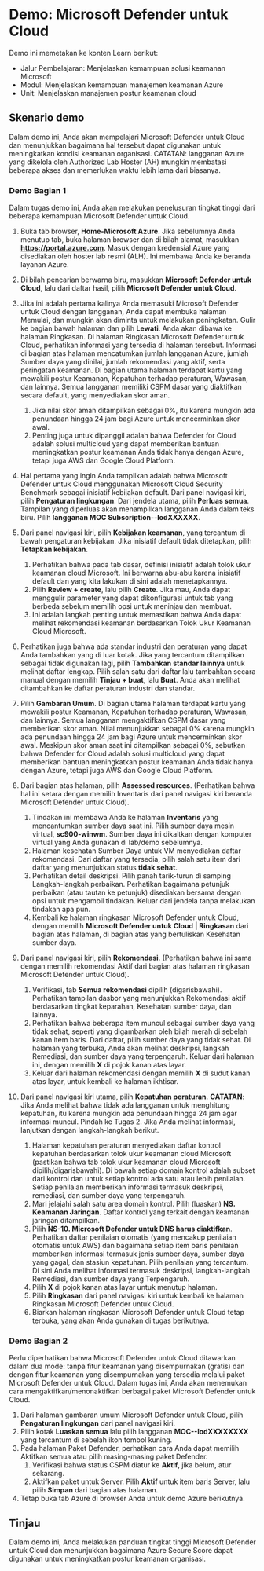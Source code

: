 <!---
---
Demo: Judul: 'Microsoft Defender untuk Cloud' Jalur Pembelajaran/Modul/Unit: 'Jalur Pembelajaran: Menjelaskan kemampuan solusi keamanan Microsoft; Modul 2: Menjelaskan kemampuan manajemen keamanan Azure; Unit 3: Menjelaskan manajemen postur keamanan cloud'
---
--->

# Demo: Microsoft Defender untuk Cloud

Demo ini memetakan ke konten Learn berikut:

- Jalur Pembelajaran: Menjelaskan kemampuan solusi keamanan Microsoft
- Modul: Menjelaskan kemampuan manajemen keamanan Azure
- Unit: Menjelaskan manajemen postur keamanan cloud

## Skenario demo

Dalam demo ini, Anda akan mempelajari Microsoft Defender untuk Cloud dan menunjukkan bagaimana hal tersebut dapat digunakan untuk meningkatkan kondisi keamanan organisasi.  CATATAN: langganan Azure yang dikelola oleh Authorized Lab Hoster (AH) mungkin membatasi beberapa akses dan memerlukan waktu lebih lama dari biasanya.

### Demo Bagian 1

Dalam tugas demo ini, Anda akan melakukan penelusuran tingkat tinggi dari beberapa kemampuan Microsoft Defender untuk Cloud.

1. Buka tab browser, **Home-Microsoft Azure**.  Jika sebelumnya Anda menutup tab, buka halaman browser dan di bilah alamat, masukkan **https://portal.azure.com**. Masuk dengan kredensial Azure yang disediakan oleh hoster lab resmi (ALH).  Ini membawa Anda ke beranda layanan Azure.

1. Di bilah pencarian berwarna biru, masukkan **Microsoft Defender untuk Cloud**, lalu dari daftar hasil, pilih **Microsoft Defender untuk Cloud**.

1. Jika ini adalah pertama kalinya Anda memasuki Microsoft Defender untuk Cloud dengan langganan, Anda dapat membuka halaman Memulai, dan mungkin akan diminta untuk melakukan peningkatan.  Gulir ke bagian bawah halaman dan pilih **Lewati**.  Anda akan dibawa ke halaman Ringkasan. Di halaman Ringkasan Microsoft Defender untuk Cloud, perhatikan informasi yang tersedia di halaman tersebut.  Informasi di bagian atas halaman mencatumkan jumlah langganan Azure, jumlah Sumber daya yang dinilai, jumlah rekomendasi yang aktif, serta peringatan keamanan.  Di bagian utama halaman terdapat kartu yang mewakili postur Keamanan, Kepatuhan terhadap peraturan, Wawasan, dan lainnya.  Semua langganan memiliki CSPM dasar yang diaktifkan secara default, yang menyediakan skor aman.  
    1. Jika nilai skor aman ditampilkan sebagai 0%, itu karena mungkin ada penundaan hingga 24 jam bagi Azure untuk mencerminkan skor awal.  
    1. Penting juga untuk dipanggil adalah bahwa Defender for Cloud adalah solusi multicloud yang dapat memberikan bantuan meningkatkan postur keamanan Anda tidak hanya dengan Azure, tetapi juga AWS dan Google Cloud Platform.

1. Hal pertama yang ingin Anda tampilkan adalah bahwa Microsoft Defender untuk Cloud menggunakan Microsoft Cloud Security Benchmark sebagai inisiatif kebijakan default.  Dari panel navigasi kiri, pilih **Pengaturan lingkungan**. Dari jendela utama, pilih **Perluas semua**.  Tampilan yang diperluas akan menampilkan langganan Anda dalam teks biru.  Pilih **langganan MOC Subscription--lodXXXXXX**.

1. Dari panel navigasi kiri, pilih **Kebijakan keamanan**, yang tercantum di bawah pengaturan kebijakan. Jika inisiatif default tidak ditetapkan, pilih **Tetapkan kebijakan**.
    1. Perhatikan bahwa pada tab dasar, definisi inisiatif adalah tolok ukur keamanan cloud Microsoft.  Ini berwarna abu-abu karena inisiatif default dan yang kita lakukan di sini adalah menetapkannya.
    1. Pilih **Review + create**, lalu pilih **Create**. Jika mau, Anda dapat menggulir parameter yang dapat dikonfigurasi untuk tab yang berbeda sebelum memilih opsi untuk meninjau dan membuat.
    1. Ini adalah langkah penting untuk memastikan bahwa Anda dapat melihat rekomendasi keamanan berdasarkan Tolok Ukur Keamanan Cloud Microsoft.  

1. Perhatikan juga bahwa ada standar industri dan peraturan yang dapat Anda tambahkan yang di luar kotak. Jika yang tercantum ditampilkan sebagai tidak digunakan lagi, pilih **Tambahkan standar lainnya** untuk melihat daftar lengkap.  Pilih salah satu dari daftar lalu tambahkan secara manual dengan memilih **Tinjau + buat**, lalu **Buat**.  Anda akan melihat ditambahkan ke daftar peraturan industri dan standar.

1. Pilih **Gambaran Umum**.  Di bagian utama halaman terdapat kartu yang mewakili postur Keamanan, Kepatuhan terhadap peraturan, Wawasan, dan lainnya.  Semua langganan mengaktifkan CSPM dasar yang memberikan skor aman. Nilai menunjukkan sebagai 0% karena mungkin ada penundaan hingga 24 jam bagi Azure untuk mencerminkan skor awal.  Meskipun skor aman saat ini ditampilkan sebagai 0%, sebutkan bahwa Defender for Cloud adalah solusi multicloud yang dapat memberikan bantuan meningkatkan postur keamanan Anda tidak hanya dengan Azure, tetapi juga AWS dan Google Cloud Platform.

1. Dari bagian atas halaman, pilih **Assessed resources**.  (Perhatikan bahwa hal ini setara dengan memilih Inventaris dari panel navigasi kiri beranda Microsoft Defender untuk Cloud).
    1. Tindakan ini membawa Anda ke halaman **Inventaris** yang mencantumkan sumber daya saat ini. Pilih sumber daya mesin virtual, **sc900-winwm**. Sumber daya ini dikaitkan dengan komputer virtual yang Anda gunakan di lab/demo sebelumnya.
    1. Halaman kesehatan Sumber Daya untuk VM menyediakan daftar rekomendasi.  Dari daftar yang tersedia, pilih salah satu item dari daftar yang menunjukkan status **tidak sehat**.
    1. Perhatikan detail deskripsi.  Pilih panah tarik-turun di samping Langkah-langkah perbaikan. Perhatikan bagaimana petunjuk perbaikan (atau tautan ke petunjuk) disediakan bersama dengan opsi untuk mengambil tindakan.  Keluar dari jendela tanpa melakukan tindakan apa pun.
    1. Kembali ke halaman ringkasan Microsoft Defender untuk Cloud, dengan memilih **Microsoft Defender untuk Cloud | Ringkasan** dari bagian atas halaman, di bagian atas yang bertuliskan Kesehatan sumber daya.

1. Dari panel navigasi kiri, pilih **Rekomendasi**.  (Perhatikan bahwa ini sama dengan memilih rekomendasi Aktif dari bagian atas halaman ringkasan Microsoft Defender untuk Cloud).
    1. Verifikasi, tab **Semua rekomendasi** dipilih (digarisbawahi).  Perhatikan tampilan dasbor yang menunjukkan Rekomendasi aktif berdasarkan tingkat keparahan, Kesehatan sumber daya, dan lainnya.
    1. Perhatikan bahwa beberapa item muncul sebagai sumber daya yang tidak sehat, seperti yang digambarkan oleh bilah merah di sebelah kanan item baris.  Dari daftar, pilih sumber daya yang tidak sehat.  Di halaman yang terbuka, Anda akan melihat deskripsi, langkah Remediasi, dan sumber daya yang terpengaruh. Keluar dari halaman ini, dengan memilih **X** di pojok kanan atas layar.
    1. Keluar dari halaman rekomendasi dengan memilih **X** di sudut kanan atas layar, untuk kembali ke halaman ikhtisar.

1. Dari panel navigasi kiri utama, pilih **Kepatuhan peraturan**.  **CATATAN**: Jika Anda melihat bahwa tidak ada langganan untuk menghitung kepatuhan, itu karena mungkin ada penundaan hingga 24 jam agar informasi muncul. Pindah ke Tugas 2.  Jika Anda melihat informasi, lanjutkan dengan langkah-langkah berikut.
    1. Halaman kepatuhan peraturan menyediakan daftar kontrol kepatuhan berdasarkan tolok ukur keamanan cloud Microsoft (pastikan bahwa tab tolok ukur keamanan cloud Microsoft dipilih/digarisbawahi). Di bawah setiap domain kontrol adalah subset dari kontrol dan untuk setiap kontrol ada satu atau lebih penilaian. Setiap penilaian memberikan informasi termasuk deskripsi, remediasi, dan sumber daya yang terpengaruh.
    1. Mari jelajahi salah satu area domain kontrol. Pilih (luaskan) **NS. Keamanan Jaringan**. Daftar kontrol yang terkait dengan keamanan jaringan ditampilkan.
    1. Pilih **NS-10. Microsoft Defender untuk DNS harus diaktifkan**. Perhatikan daftar penilaian otomatis (yang mencakup penilaian otomatis untuk AWS) dan bagaimana setiap item baris penilaian memberikan informasi termasuk jenis sumber daya, sumber daya yang gagal, dan stasiun kepatuhan. Pilih penilaian yang tercantum.  Di sini Anda melihat informasi termasuk deskripsi, langkah-langkah Remediasi, dan sumber daya yang Terpengaruh.
    1. Pilih **X** di pojok kanan atas layar untuk menutup halaman.
    1. Pilih **Ringkasan** dari panel navigasi kiri untuk kembali ke halaman Ringkasan Microsoft Defender untuk Cloud.
    1. Biarkan halaman ringkasan Microsoft Defender untuk Cloud tetap terbuka, yang akan Anda gunakan di tugas berikutnya.

### Demo Bagian 2

Perlu diperhatikan bahwa Microsoft Defender untuk Cloud ditawarkan dalam dua mode: tanpa fitur keamanan yang disempurnakan (gratis) dan dengan fitur keamanan yang disempurnakan yang tersedia melalui paket Microsoft Defender untuk Cloud. Dalam tugas ini, Anda akan menemukan cara mengaktifkan/menonaktifkan berbagai paket Microsoft Defender untuk Cloud.

1. Dari halaman gambaran umum Microsoft Defender untuk Cloud, pilih **Pengaturan lingkungan** dari panel navigasi kiri.
1. Pilih kotak **Luaskan semua** lalu pilih langganan **MOC--lodXXXXXXXX** yang tercantum di sebelah ikon tombol kuning.
1. Pada halaman Paket Defender, perhatikan cara Anda dapat memilih Aktifkan semua atau pilih masing-masing paket Defender. 
    1. Verifikasi bahwa status CSPM diatur ke **Aktif**, jika belum, atur sekarang.  
    1. Aktifkan paket untuk Server.  Pilih **Aktif** untuk item baris Server, lalu pilih **Simpan** dari bagian atas halaman.
1. Tetap buka tab Azure di browser Anda untuk demo Azure berikutnya.

## Tinjau

Dalam demo ini, Anda melakukan panduan tingkat tinggi Microsoft Defender untuk Cloud dan menunjukkan bagaimana Azure Secure Score dapat digunakan untuk meningkatkan postur keamanan organisasi.

